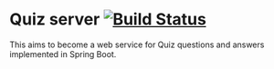 # Quiz server [![Build Status](https://travis-ci.org/cargy/quiz-server.svg?branch=master)](https://travis-ci.org/cargy/quiz-server)

This aims to become a web service for Quiz questions and answers implemented in Spring Boot.
